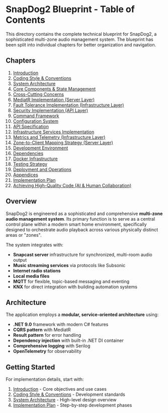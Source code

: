 # SnapDog2 Blueprint - Table of Contents

This directory contains the complete technical blueprint for SnapDog2, a sophisticated multi-zone audio management system. The blueprint has been split into individual chapters for better organization and navigation.

## Chapters

1. [Introduction](01-introduction.md)
2. [Coding Style & Conventions](02-coding-style-conventions.md)
3. [System Architecture](03-system-architecture.md)
4. [Core Components & State Management](04-core-components-state-management.md)
5. [Cross-Cutting Concerns](05-cross-cutting-concerns.md)
6. [MediatR Implementation (Server Layer)](06-mediatr-implementation-server-layer.md)
7. [Fault Tolerance Implementation (Infrastructure Layer)](07-fault-tolerance-implementation-infrastructure-layer.md)
8. [Security Implementation (API Layer)](08-security-implementation-api-layer.md)
9. [Command Framework](09-command-framework.md)
10. [Configuration System](10-configuration-system.md)
11. [API Specification](11-api-specification.md)
12. [Infrastructure Services Implementation](12-infrastructure-services-implementation.md)
13. [Metrics and Telemetry (Infrastructure Layer)](13-metrics-and-telemetry-infrastructure-layer.md)
14. [Zone-to-Client Mapping Strategy (Server Layer)](14-zone-to-client-mapping-strategy-server-layer.md)
15. [Development Environment](15-development-environment.md)
16. [Dependencies](16-dependencies.md)
17. [Docker Infrastructure](17-docker-infrastructure.md)
18. [Testing Strategy](18-testing-strategy.md)
19. [Deployment and Operations](19-deployment-and-operations.md)
20. [Appendices](20-appendices.md)
21. [Implementation Plan](21-implementation-plan.md)
22. [Achieving High-Quality Code (AI & Human Collaboration)](22-achieving-high-quality-code-ai-human-collaboration.md)

## Overview

SnapDog2 is engineered as a sophisticated and comprehensive **multi-zone audio management system**. Its primary function is to serve as a central control plane within a modern smart home environment, specifically designed to orchestrate audio playback across various physically distinct areas or "zones".

The system integrates with:
- **Snapcast server** infrastructure for synchronized, multi-room audio output
- **Music streaming services** via protocols like Subsonic
- **Internet radio stations**
- **Local media files**
- **MQTT** for flexible, topic-based messaging and eventing
- **KNX** for direct integration with building automation systems

## Architecture

The application employs a **modular, service-oriented architecture** using:
- **.NET 9.0** framework with modern C# features
- **CQRS pattern** with MediatR
- **Result pattern** for error handling
- **Dependency injection** with built-in .NET DI container
- **Comprehensive logging** with Serilog
- **OpenTelemetry** for observability

## Getting Started

For implementation details, start with:
1. [Introduction](01-introduction.md) - Core objectives and use cases
2. [Coding Style & Conventions](02-coding-style-conventions.md) - Development standards
3. [System Architecture](03-system-architecture.md) - High-level design overview
4. [Implementation Plan](21-implementation-plan.md) - Step-by-step development phases
